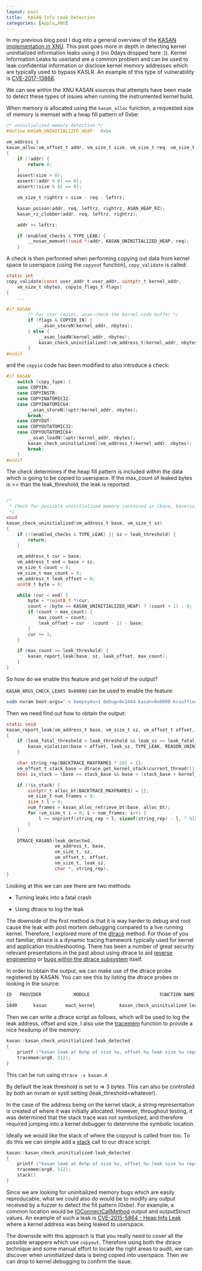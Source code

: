 ```yaml
---
layout: post
title:  KASAN Info Leak Detection 
categories: [Apple,XNU]
---
```


In my previous blog post I dug into a general overview of the [KASAN implementation in XNU](http://127.0.0.1:4000/macos-kasan/). This post goes more in depth in detecting kernel uninitialized information leaks using it (no 0days dropped here :)). Kernel Information Leaks to userland are a common problem and can be used to leak confidential information or disclose kernel memory addresses which are typically used to bypass KASLR. An example of this type of vulnerability is [CVE-2017-13868](https://bazad.github.io/2018/03/a-fun-xnu-infoleak/). 

We can see within the XNU KASAN sources that attempts have been made to detect these types of issues when running the instrumented kernel build.

When memory is allocated using the ```kasan_alloc``` function, a requested size of memory is memset with a heap fill pattern of 0xbe: 

```c
/* uninitialized memory detection */
#define KASAN_UNINITIALIZED_HEAP   0xbe

vm_address_t
kasan_alloc(vm_offset_t addr, vm_size_t size, vm_size_t req, vm_size_t leftrz)
{
	if (!addr) {
		return 0;
	}
	assert(size > 0);
	assert((addr % 8) == 0);
	assert((size % 8) == 0);

	vm_size_t rightrz = size - req - leftrz;

	kasan_poison(addr, req, leftrz, rightrz, ASAN_HEAP_RZ);
	kasan_rz_clobber(addr, req, leftrz, rightrz);

	addr += leftrz;

	if (enabled_checks & TYPE_LEAK) {
		__nosan_memset((void *)addr, KASAN_UNINITIALIZED_HEAP, req);
	}
```

A check is then performed when performing copying out data from kernel space to userspace (using the ```copyout``` function), ```copy_validate``` is called:

```c
static int
copy_validate(const user_addr_t user_addr, uintptr_t kernel_addr,
    vm_size_t nbytes, copyio_flags_t flags)
{
	...

#if KASAN
		/* For user copies, asan-check the kernel-side buffer */
		if (flags & COPYIO_IN) {
			__asan_storeN(kernel_addr, nbytes);
		} else {
			__asan_loadN(kernel_addr, nbytes);
			kasan_check_uninitialized((vm_address_t)kernel_addr, nbytes);
		}
#endif
```
and the ```copyio``` code has been modified to also introduce a check:

```c
#if KASAN
	switch (copy_type) {
	case COPYIN:
	case COPYINSTR:
	case COPYINATOMIC32:
	case COPYINATOMIC64:
		__asan_storeN((uptr)kernel_addr, nbytes);
		break;
	case COPYOUT:
	case COPYOUTATOMIC32:
	case COPYOUTATOMIC64:
		__asan_loadN((uptr)kernel_addr, nbytes);
		kasan_check_uninitialized((vm_address_t)kernel_addr, nbytes);
		break;
	}
#endif
```

The check determines if the heap fill pattern is included within the data which is going to be copied to userspace. If the max_count of leaked bytes is >= than the leak_threshold, the leak is reported:  

```c

/*
 * Check for possible uninitialized memory contained in [base, base+sz).
 */
void
kasan_check_uninitialized(vm_address_t base, vm_size_t sz)
{
	if (!(enabled_checks & TYPE_LEAK) || sz < leak_threshold) {
		return;
	}

	vm_address_t cur = base;
	vm_address_t end = base + sz;
	vm_size_t count = 0;
	vm_size_t max_count = 0;
	vm_address_t leak_offset = 0;
	uint8_t byte = 0;

	while (cur < end) {
		byte = *(uint8_t *)cur;
		count = (byte == KASAN_UNINITIALIZED_HEAP) ? (count + 1) : 0;
		if (count > max_count) {
			max_count = count;
			leak_offset = cur - (count - 1) - base;
		}
		cur += 1;
	}

	if (max_count >= leak_threshold) {
		kasan_report_leak(base, sz, leak_offset, max_count);
	}
}
```

So how do we enable this feature and get hold of the output? 

```KASAN_ARGS_CHECK_LEAKS 0x0800U``` can be used to enable the feature:

```bash
sudo nvram boot-args="-v keepsyms=1 debug=0x2444 kasan=0x0800 kcsuffix=kasan"
```
Then we need find out how to obtain the output: 

```c
static void
kasan_report_leak(vm_address_t base, vm_size_t sz, vm_offset_t offset, vm_size_t leak_sz)
{
	if (leak_fatal_threshold > leak_threshold && leak_sz >= leak_fatal_threshold){
		kasan_violation(base + offset, leak_sz, TYPE_LEAK, REASON_UNINITIALIZED);
	}

	char string_rep[BACKTRACE_MAXFRAMES * 20] = {};
	vm_offset_t stack_base = dtrace_get_kernel_stack(current_thread());
	bool is_stack = (base >= stack_base && base < (stack_base + kernel_stack_size));

	if (!is_stack) {
		uintptr_t alloc_bt[BACKTRACE_MAXFRAMES] = {};
		vm_size_t num_frames = 0;
		size_t l = 0;
		num_frames = kasan_alloc_retrieve_bt(base, alloc_bt);
		for (vm_size_t i = 0; i < num_frames; i++) {
			l += snprintf(string_rep + l, sizeof(string_rep) - l, " %lx", alloc_bt[i]);
		}
	}

	DTRACE_KASAN5(leak_detected,
				  vm_address_t, base,      
				  vm_size_t, sz,           
				  vm_offset_t, offset,     
				  vm_size_t, leak_sz,      
				  char *, string_rep);    
}
```

Looking at this we can see there are two methods:

* Turning leaks into a fatal crash

* Using dtrace to log the leak  

The downside of the first method is that it is way harder to debug and root cause the leak with post mortem debugging compared to a live running kernel. Therefore, I explored more of the [dtrace](http://dtrace.org/blogs/about/) method. For those of you not familiar, dtrace is a dynamic tracing framework typically used for kernel and application troubleshooting. There has been a number of great security relevant presentations in the past about using dtrace to aid [reverse engineering](https://www.blackhat.com/presentations/bh-usa-08/Beauchamp_Weston/BH_US_08_Beauchamp-Weston_DTrace.pdf) or [bugs within the dtrace subsystem](https://securitylab.github.com/research/apple-xnu-dtrace-CVE-2017-13782) itself.    

In order to obtain the output, we can make use of the dtrace probe registered by KASAN. You can see this by listing the dtrace probes or looking in the source:

```bash
ID   PROVIDER            MODULE                          FUNCTION NAME
.. 
1840      kasan       mach_kernel         kasan_check_uninitialized leak_detected
```

Then we can write a dtrace script as follows, which will be used to log the leak address, offset and size. I also use the [tracemem](https://docs.oracle.com/cd/E19253-01/819-5488/gcgge/index.html) function to provide a nice hexdump of the memory: 

```c
kasan::kasan_check_uninitialized:leak_detected
{
    printf ("kasan leak at 0x%p of size %u, offset %u leak size %u repr: %s ",arg0,arg1,arg2,arg3,stringof(arg4));
    tracemem(arg0, 512);
}
```
This can be run using ```dtrace -s kasan.d```

By default the leak threshold is set to => 3 bytes. This can also be controlled by both an nvram or systl setting (leak_threshold=whatever).  

In the case of the address being on the kernel stack, a string representation is created of where it was initially allocated. However, throughout testing, it was determined that the stack trace was not symbolized, and therefore required jumping into a kernel debugger to determine the symbolic location. 

Ideally we would like the stack of where the copyout is called from too. To do this we can simple add a [stack](https://docs.oracle.com/cd/E18752_01/html/819-5488/gcfbn.html#gcgfo) call to our dtrace script:

```c
kasan::kasan_check_uninitialized:leak_detected
{
    printf ("kasan leak at 0x%p of size %u, offset %u leak size %u repr: %s ",arg0,arg1,arg2,arg3,stringof(arg4));
    tracemem(arg0, 512);
    stack()
}
```

Since we are looking for uninitialized memory bugs which are easily reproducable, what we could also do would be to modify any output received by a fuzzer to detect the fill pattern (0xbe). For example, a common location would be [IOConnectCallMethod](https://developer.apple.com/documentation/iokit/1514240-ioconnectcallmethod?language=objc) output and outputStruct values. An example of such a leak is [CVE-2015-5864 - Heap Info Leak](https://github.com/jndok/tpwn-bis/blob/cb7760c587d7080545fc98d0a4d42b802f5de62e/poc-1/pwn.m#L25) where a kernel address was being leaked to userspace.   

The downside with this approach is that you really need to cover all the possible wrappers which use ```copyout```. Therefore using both the dtrace technique and some manual effort to locate the right areas to audit, we can discover when uninitialized data is being copied into userspace. Then we can drop to kernel debugging to confirm the issue.  